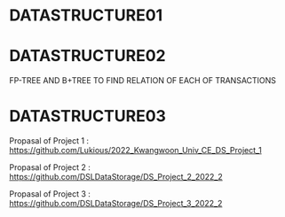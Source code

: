 # DATASTRUCTURE01

# DATASTRUCTURE02
FP-TREE AND B+TREE TO FIND RELATION OF EACH OF TRANSACTIONS

# DATASTRUCTURE03

Propasal of Project 1 : https://github.com/Lukious/2022_Kwangwoon_Univ_CE_DS_Project_1

Propasal of Project 2 : https://github.com/DSLDataStorage/DS_Project_2_2022_2

Propasal of Project 3 :  https://github.com/DSLDataStorage/DS_Project_3_2022_2
